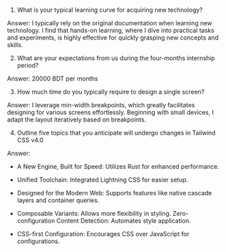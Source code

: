 1. What is your typical learning curve for acquiring new technology?

Answer: I typically rely on the original documentation when learning new technology. I find that hands-on learning, where I dive into practical tasks and experiments, is highly effective for quickly grasping new concepts and skills.

2. What are your expectations from us during the four-months internship
period?

Answer: 20000 BDT per months

3. How much time do you typically require to design a single screen?

Answer: I leverage min-width breakpoints, which greatly facilitates designing for various screens effortlessly. Beginning with small devices, I adapt the layout iteratively based on breakpoints.

4. Outline five topics that you anticipate will undergo changes in Tailwind
CSS v4.0

Answer: 
- <bold>A New Engine, Built for Speed:</bold> Utilizes Rust for enhanced performance.

- <bold>Unified Toolchain:</bold> Integrated Lightning CSS for easier setup.

- <bold>Designed for the Modern Web:</bold> Supports features like native cascade layers and container queries.

- <bold>Composable Variants:</bold> Allows more flexibility in styling.
Zero-configuration Content Detection: Automates style application.

- <bold>CSS-first Configuration:</bold> Encourages CSS over JavaScript for configurations.